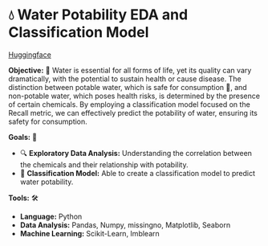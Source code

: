 # 💧 Water Potability EDA and Classification Model

[Huggingface](https://huggingface.co/spaces/achmaddhani/water_potability_prediction)

**Objective:** 🎯
Water is essential for all forms of life, yet its quality can vary dramatically, with the potential to sustain health or cause disease. The distinction between potable water, which is safe for consumption 🥤, and non-potable water, which poses health risks, is determined by the presence of certain chemicals. By employing a classification model focused on the Recall metric, we can effectively predict the potability of water, ensuring its safety for consumption.

**Goals:** 🎯

- 🔍 **Exploratory Data Analysis:** Understanding the correlation between the chemicals and their relationship with potability.
- 🤖 **Classification Model:** Able to create a classification model to predict water potability.

**Tools:** 🛠️

- **Language:** Python 
- **Data Analysis:** Pandas, Numpy, missingno, Matplotlib, Seaborn
- **Machine Learning:** Scikit-Learn, Imblearn
